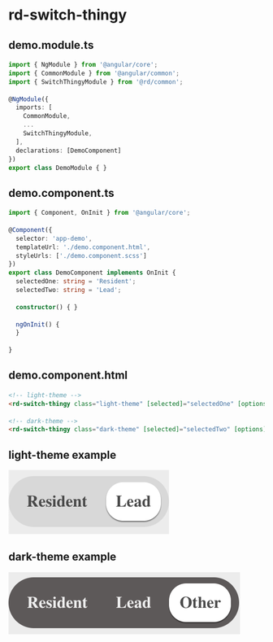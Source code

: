 # rd-switch-thingy

## demo.module.ts
```TypeScript
import { NgModule } from '@angular/core';
import { CommonModule } from '@angular/common';
import { SwitchThingyModule } from '@rd/common';

@NgModule({
  imports: [
    CommonModule,
    ...
    SwitchThingyModule,
  ],
  declarations: [DemoComponent]
})
export class DemoModule { }

```

## demo.component.ts
```TypeScript
import { Component, OnInit } from '@angular/core';

@Component({
  selector: 'app-demo',
  templateUrl: './demo.component.html',
  styleUrls: ['./demo.component.scss']
})
export class DemoComponent implements OnInit {
  selectedOne: string = 'Resident';
  selectedTwo: string = 'Lead';

  constructor() { }

  ngOnInit() {
  }
  
}
```

## demo.component.html
```HTML
<!-- light-theme -->
<rd-switch-thingy class="light-theme" [selected]="selectedOne" [options]="['Resident', 'Lead']" (onChange)="selectedOne = $event"></rd-switch-thingy>

<!-- dark-theme -->
<rd-switch-thingy class="dark-theme" [selected]="selectedTwo" [options]="['Resident', 'Lead', 'Other']" (onChange)="selectedTwo = $event"></rd-switch-thingy>
```

## light-theme example

![alt text][light-theme]

## dark-theme example

![alt text][dark-theme]

[light-theme]: ../assets/images/rd-switch-thingy-light-theme.png "rd-switch-thingy.light-theme"

[dark-theme]: ../assets/images/rd-switch-thingy-dark-theme.png "rd-switch-thingy.dark-theme"